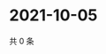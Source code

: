 # 2021-10-05

共 0 条

<!-- BEGIN WEIBO -->
<!-- 最后更新时间 Tue Oct 05 2021 20:22:24 GMT+0800 (China Standard Time) -->

<!-- END WEIBO -->
